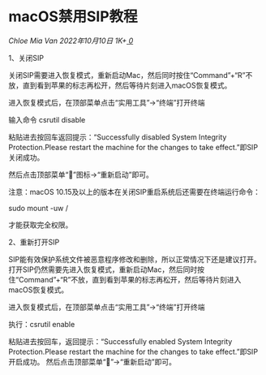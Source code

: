 # macOS禁用SIP教程

 *Chloe Mia Van*  *2022年10月10日* *1K+*[ *0*](https://www.macyy.cn/blogs/archives/746#respond)

1、关闭SIP

关闭SIP需要进入恢复模式，重新启动Mac，然后同时按住“Command”+“R”不放，直到看到苹果的标志再松开，然后等待片刻进入macOS恢复模式。

进入恢复模式后，在顶部菜单点击“实用工具”→“终端”打开终端

输入命令 csrutil disable

粘贴进去按回车返回提示：“Successfully disabled System Integrity Protection.Please restart the machine for the changes to take effect.”即SIP关闭成功。

然后点击顶部菜单“”图标→“重新启动”即可。

注意：macOS 10.15及以上的版本在关闭SIP重启系统后还需要在终端运行命令：

sudo mount -uw /

才能获取完全权限。

2、重新打开SIP

SIP能有效保护系统文件被恶意程序修改和删除，所以正常情况下还是建议打开。打开SIP仍然需要先进入恢复模式，重新启动Mac，然后同时按住“Command”+“R”不放，直到看到苹果的标志再松开，然后等待片刻进入macOS恢复模式。

进入恢复模式后，在顶部菜单点击“实用工具”→“终端”打开终端

执行：csrutil enable

粘贴进去按回车，返回提示：“Successfully enabled System Integrity Protection.Please restart the machine for the changes to take effect.”即SIP开启成功。
然后点击顶部菜单“”→“重新启动”即可。